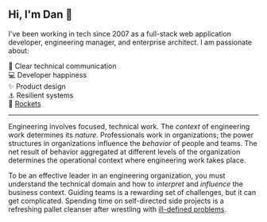 ## Hi, I'm Dan :wave:

I've been working in tech since 2007 as a full-stack web application developer, engineering manager, and enterprise architect.
I am passionate about:

:notebook: Clear technical communication  
:computer: Developer happiness  
:sparkles: Product design  
:anchor: Resilient systems  
:rocket: [Rockets][1]

* * *

Engineering involves focused, technical work.
The _context_ of engineering work determines its _nature_.
Professionals work in organizations; the power structures in organizations influence the _behavior_ of people and teams.
The net result of behavior aggregated at different levels of the organization determines the operational context where engineering work takes place.

To be an effective leader in an engineering organization, you must understand the technical domain and how to _interpret_ and _influence_ the business context.
Guiding teams is a rewarding set of challenges, but it can get complicated.
Spending time on self-directed side projects is a refreshing pallet cleanser after wrestling with [ill-defined problems][2].

[1]: https://rocketlabdelta.com/
[2]: https://en.wikipedia.org/wiki/Problem_solving#:~:text=Well%2Ddefined%20problems%20have%20specific%20end%20goals%20and%20clearly%20expected%20solutions%2C%20while%20ill%2Ddefined%20problems%20do%20not.
